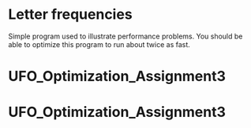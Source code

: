 # Letter frequencies
Simple program used to illustrate performance problems. You should be able to optimize this program to run about twice as fast.
# UFO_Optimization_Assignment3
# UFO_Optimization_Assignment3
